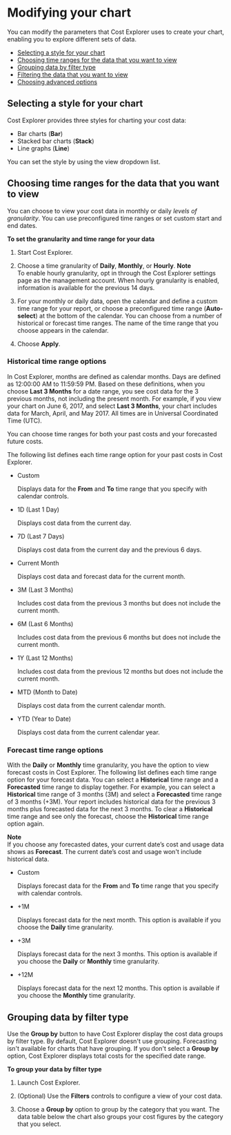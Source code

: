 # Modifying your chart<a name="ce-modify"></a>

You can modify the parameters that Cost Explorer uses to create your chart, enabling you to explore different sets of data\.
+ [Selecting a style for your chart](#ce-style)
+ [Choosing time ranges for the data that you want to view](#ce-timerange)
+ [Grouping data by filter type](#ce-group)
+ [Filtering the data that you want to view](ce-filtering.md)
+ [Choosing advanced options](ce-advanced.md)

## Selecting a style for your chart<a name="ce-style"></a>

Cost Explorer provides three styles for charting your cost data: 
+ Bar charts \(**Bar**\)
+ Stacked bar charts \(**Stack**\)
+ Line graphs \(**Line**\)

You can set the style by using the view dropdown list\.

## Choosing time ranges for the data that you want to view<a name="ce-timerange"></a>

You can choose to view your cost data in monthly or daily *levels of granularity*\. You can use preconfigured time ranges or set custom start and end dates\. 

**To set the granularity and time range for your data**

1. Start Cost Explorer\.

1. Choose a time granularity of **Daily**, **Monthly**, or **Hourly**\.
**Note**  
To enable hourly granularity, opt in through the Cost Explorer settings page as the management account\. When hourly granularity is enabled, information is available for the previous 14 days\.

1. For your monthly or daily data, open the calendar and define a custom time range for your report, or choose a preconfigured time range \(**Auto\-select**\) at the bottom of the calendar\. You can choose from a number of historical or forecast time ranges\. The name of the time range that you choose appears in the calendar\.

1. Choose **Apply**\.

### Historical time range options<a name="timerangeref"></a>

In Cost Explorer, months are defined as calendar months\. Days are defined as 12:00:00 AM to 11:59:59 PM\. Based on these definitions, when you choose **Last 3 Months** for a date range, you see cost data for the 3 previous months, not including the present month\. For example, if you view your chart on June 6, 2017, and select **Last 3 Months**, your chart includes data for March, April, and May 2017\. All times are in Universal Coordinated Time \(UTC\)\. 

You can choose time ranges for both your past costs and your forecasted future costs\.

The following list defines each time range option for your past costs in Cost Explorer\. 
+ Custom

  Displays data for the **From** and **To** time range that you specify with calendar controls\.
+ 1D \(Last 1 Day\)

  Displays cost data from the current day\.
+ 7D \(Last 7 Days\)

  Displays cost data from the current day and the previous 6 days\. 
+ Current Month

  Displays cost data and forecast data for the current month\.
+ 3M \(Last 3 Months\)

  Includes cost data from the previous 3 months but does not include the current month\.
+ 6M \(Last 6 Months\)

  Includes cost data from the previous 6 months but does not include the current month\.
+ 1Y \(Last 12 Months\)

  Includes cost data from the previous 12 months but does not include the current month\.
+ MTD \(Month to Date\)

  Displays cost data from the current calendar month\. 
+ YTD \(Year to Date\)

  Displays cost data from the current calendar year\.

### Forecast time range options<a name="timerangereforecast"></a>

With the **Daily** or **Monthly** time granularity, you have the option to view forecast costs in Cost Explorer\. The following list defines each time range option for your forecast data\. You can select a **Historical** time range and a **Forecasted** time range to display together\. For example, you can select a **Historical** time range of 3 months \(3M\) and select a **Forecasted** time range of 3 months \(\+3M\)\. Your report includes historical data for the previous 3 months plus forecasted data for the next 3 months\. To clear a **Historical** time range and see only the forecast, choose the **Historical** time range option again\. 

**Note**  
If you choose any forecasted dates, your current date’s cost and usage data shows as **Forecast**\. The current date’s cost and usage won't include historical data\. 
+ Custom

  Displays forecast data for the **From** and **To** time range that you specify with calendar controls\.
+ \+1M

  Displays forecast data for the next month\. This option is available if you choose the **Daily** time granularity\.
+ \+3M

  Displays forecast data for the next 3 months\. This option is available if you choose the **Daily** or **Monthly** time granularity\.
+ \+12M

  Displays forecast data for the next 12 months\. This option is available if you choose the **Monthly** time granularity\.

## Grouping data by filter type<a name="ce-group"></a>

Use the **Group by** button to have Cost Explorer display the cost data groups by filter type\. By default, Cost Explorer doesn't use grouping\. Forecasting isn't available for charts that have grouping\. If you don't select a **Group by** option, Cost Explorer displays total costs for the specified date range\. 

**To group your data by filter type**

1. Launch Cost Explorer\.

1. \(Optional\) Use the **Filters** controls to configure a view of your cost data\.

1. Choose a **Group by** option to group by the category that you want\. The data table below the chart also groups your cost figures by the category that you select\.
